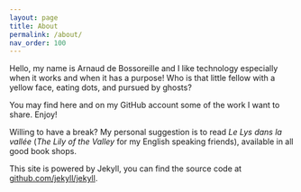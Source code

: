 ```yaml
---
layout: page
title: About
permalink: /about/
nav_order: 100
---
```


Hello, my name is Arnaud de Bossoreille and I like technology especially when it works and when it
has a purpose! Who is that little fellow with a yellow face, eating dots, and pursued by ghosts?

You may find here and on my GitHub account some of the work I want to share. Enjoy!

Willing to have a break? My personal suggestion is to read *Le Lys dans la vallée* (*The Lily of the
Valley* for my English speaking friends), available in all good book shops.

This site is powered by Jekyll, you can find the source code at
[github.com/jekyll/jekyll](https://github.com/jekyll/jekyll).

